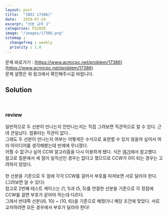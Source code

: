 ```yaml
---
layout: post
title:  "[BOJ 17386]"
date:   2020-07-24
excerpt: "선분 교차 1"
categories: PS2020
image: "/images/17386.png"
sitemap :
  changefreq : weekly
  priority : 1.0
---
```

문제 바로가기 : [https://www.acmicpc.net/problem/17386](https://www.acmicpc.net/problem/17386)<br>
문제 설명은 위 링크에서 확인해주시길 바랍니다.<br>

## Solution
<script src="https://gist.github.com/yooniversal/d7fc30cd8bb79a59e4caf1b373d3115d.js"></script>
<br>

### review

일반적으로 두 선분이 만나는지 안만나는지는 직접 그려보면 직관적으로 알 수 있다. 근데 큰일났다. 컴퓨터는 직관이 없다..<br>
그래도 두 선분이 만나는지 여부는 어떻게든 수식으로 표현할 수 있지 않을까 싶어서 여러 아이디어를 생각해봤는데 반례에 무너졌다.<br>
어쩔 수 없구나 싶어 CCW 알고리즘을 다시 이용하게 됐다. 식은 [여기](https://www.acmicpc.net/blog/view/27)에서 참고했다.<br>
참고로 질문에서 세 점이 일직선인 경우는 없다고 했으므로 CCW가 0이 되는 경우는 고려하지 않았다.<br>
<br>
한 선분을 기준으로 두 점에 각각 CCW를 걸어서 부호를 따져보면 서로 달라야 한다. (그려보면 알 수 있다)<br>
참고로 2번째 테스트 케이스는 (1, 1)과 (5, 5)를 연결한 선분을 기준으로 각 정점에 CCW를 걸면 부호가 같아야 하는데 다르다.<br>
그래서 반대쪽 선분((6, 10) ~ (10, 6))을 기준으로 해줬더니 해당 조건에 맞았다. 서로 교차하려면 모든 경우에서 부호가 달라야 한다!<br>

<script src="https://utteranc.es/client.js"
        repo="yooniversal/blog-comments"
        issue-term="pathname"
        theme="github-light"
        crossorigin="anonymous"
        async>
</script>
